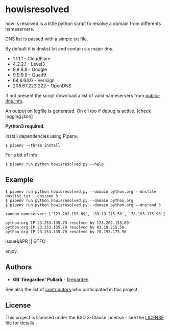 # howisresolved
how is resolved is a little python script to resolve a domain from differents nameservers.

DNS list is passed with a simple txt file.

By default it is dnslist.txt and contain six major dns.

- 1.1.1.1 - CloudFlare
- 4.2.2.1 - Level3
- 8.8.8.8 - Google
- 9.9.9.9 - Quad9
- 64.6.64.6 - Verisign
- 208.67.222.222 - OpenDNS

If not present the script download a list of valid nameservers from [public-dns.info](https://public-dns.info/).

An output on logfile is generated.
On cli too if debug is active. [check logging.json]

**Python3 required**.

Install dependencies using Pipenv.
```console
$ pipenv --three install
```

For a bit of info
```console
$ pipenv run python howisresolved.py --help
```

## Example
```console
$ pipenv run python howisresolved.py --domain python.org --dnsfile dnslist.txt --dnsrand 3
$ pipenv run python howisresolved.py --domain python.org
$ pipenv run python howisresolved.py --domain python.org --dnsrand 3

random nameserver: ['123.202.155.89', '83.19.215.58', '78.193.175.96']

python.org IP 23.253.135.79 resolved by 123.202.155.89
python.org IP 23.253.135.79 resolved by 83.19.215.58
python.org IP 23.253.135.79 resolved by 78.193.175.96
```

issue&&PR || GTFO

enjoy.

## Authors

* **GB 'firegarden' Pullarà** - [firegarden](https://firegarden.co)

See also the list of [contributors](https://github.com/gionniboy/howisresolved/contributors) who participated in this project.

## License
This project is licensed under the BSD 3-Clause License - see the [LICENSE](LICENSE) file for details
